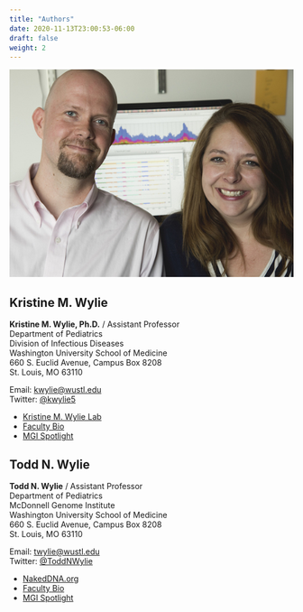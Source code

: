 ```yaml
---
title: "Authors"
date: 2020-11-13T23:00:53-06:00
draft: false
weight: 2
---
```


<!-- ViroMatch was written at Washington University School of Medicine and is based on research going back to beginning of the Human Microbiome Project (HMP). We continue to expand and extend functionality of the pipeline. -->

![Authors](headshots.jpg)

## Kristine M. Wylie

**Kristine M. Wylie, Ph.D.** / Assistant Professor     
Department of Pediatrics     
Division of Infectious Diseases     
Washington University School of Medicine     
660 S. Euclid Avenue, Campus Box 8208     
St. Louis, MO 63110     

Email: kwylie@wustl.edu    
Twitter: [@kwylie5](https://twitter.com/kwylie5)

+ [Kristine M. Wylie Lab](http://research.peds.wustl.edu/labs/wylie_kristine/)    
+ [Faculty Bio](https://pediatrics.wustl.edu/Faculty/Wylie_Kristine)    
+ [MGI Spotlight](https://www.genome.wustl.edu/people/kristine-wylie/)

## Todd N. Wylie

**Todd N. Wylie** / Assistant Professor      
Department of Pediatrics     
McDonnell Genome Institute      
Washington University School of Medicine      
660 S. Euclid Avenue, Campus Box 8208      
St. Louis, MO 63110      

Email: twylie@wustl.edu     
Twitter: [@ToddNWylie](https://twitter.com/ToddNWylie)

+ [NakedDNA.org](http://toddwylie.nakeddna.org/)
+ [Faculty Bio](https://pediatrics.wustl.edu/Faculty/Wylie_T)    
+ [MGI Spotlight](https://www.genome.wustl.edu/people/todd-wylie/)
